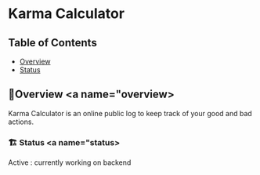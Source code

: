 # Karma Calculator

## Table of Contents

- [Overview](#overview)
- [Status](#status)

## 🤔Overview <a name="overview></a>

Karma Calculator is an online public log to keep track of your good and bad actions.

### 🏗️ Status <a name="status></a>

Active : currently working on backend
